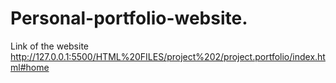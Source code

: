 # Personal-portfolio-website.
Link of the website
http://127.0.0.1:5500/HTML%20FILES/project%202/project.portfolio/index.html#home
